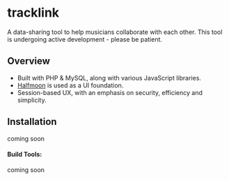 # tracklink

A data-sharing tool to help musicians collaborate with each other.
This tool is undergoing active development - please be patient.

## Overview

* Built with PHP & MySQL, along with various JavaScript libraries.
* [Halfmoon](https://www.gethalfmoon.com/) is used as a UI foundation.
* Session-based UX, with an emphasis on security, efficiency and simplicity.

## Installation

coming soon

#### Build Tools:

coming soon

